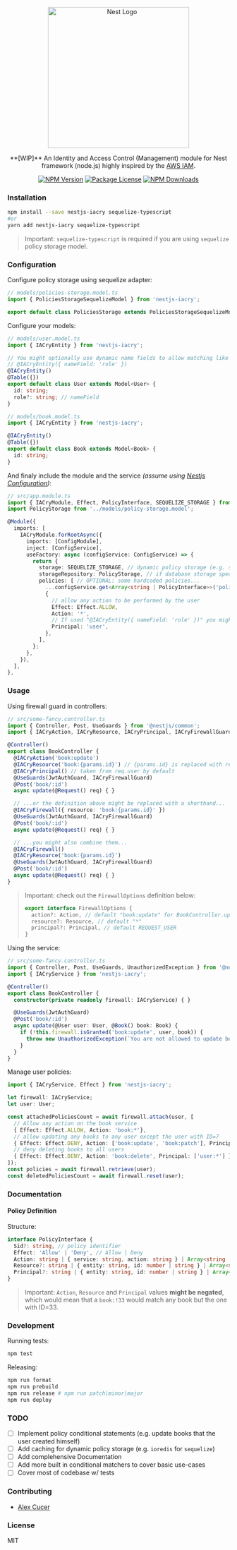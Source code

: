 <p align="center">
  <a href="http://nestjs.com/" target="blank">
    <img src="https://nestjs.com/img/logo_text.svg" width="320" alt="Nest Logo" />
  </a>
</p>

<p align="center">
  **[WIP]** An Identity and Access Control (Management) module for Nest framework (node.js) highly inspired by the <a href="https://aws.amazon.com/iam/">AWS IAM</a>.
</p>

<p align="center">
  <a href="https://npmjs.com/package/nestjs-iacry"><img src="https://img.shields.io/npm/v/nestjs-iacry.svg" alt="NPM Version" /></a>
  <a href="https://npmjs.com/package/nestjs-iacry"><img src="https://img.shields.io/npm/l/nestjs-iacry.svg" alt="Package License" /></a>
  <a href="https://npmjs.com/package/nestjs-iacry"><img src="https://img.shields.io/npm/dm/nestjs-iacry.svg" alt="NPM Downloads" /></a>
</p>

### Installation

```sh
npm install --save nestjs-iacry sequelize-typescript
#or
yarn add nestjs-iacry sequelize-typescript
```

> Important: `sequelize-typescript` is required if you are using `sequelize` policy storage model.

### Configuration

Configure policy storage using sequelize adapter:
```typescript
// models/policies-storage.model.ts
import { PoliciesStorageSequelizeModel } from 'nestjs-iacry';

export default class PoliciesStorage extends PoliciesStorageSequelizeModel<PoliciesStorage> {  }

```

Configure your models:
```typescript
// models/user.model.ts
import { IACryEntity } from 'nestjs-iacry';

// You might optionally use dynamic name fields to allow matching like "Principal: 'admin:*'"
// @IACryEntity({ nameField: 'role' })
@IACryEntity() 
@Table({})
export default class User extends Model<User> {
  id: string;
  role?: string; // nameField
}

// models/book.model.ts
import { IACryEntity } from 'nestjs-iacry';

@IACryEntity()
@Table({})
export default class Book extends Model<Book> {
  id: string;
}
```

And finaly include the module and the service *(assume using [Nestjs Configuration](https://docs.nestjs.com/techniques/configuration))*:
```typescript
// src/app.module.ts
import { IACryModule, Effect, PolicyInterface, SEQUELIZE_STORAGE } from 'nestjs-iacry';
import PolicyStorage from '../models/policy-storage.model';

@Module({
  imports: [
    IACryModule.forRootAsync({
      imports: [ConfigModule],
      inject: [ConfigService],
      useFactory: async (configService: ConfigService) => {
        return {
          storage: SEQUELIZE_STORAGE, // dynamic policy storage (e.g. sequelize)
          storageRepository: PolicyStorage, // if database storage specified
          policies: [ // OPTIONAL: some hardcoded policies...
            ...configService.get<Array<string | PolicyInterface>>('policies'),
            {
              // allow any action to be performed by the user
              Effect: Effect.ALLOW,
              Action: '*',
              // If used "@IACryEntity({ nameField: 'role' })" you might specify "admin"
              Principal: 'user',
            },
          ],
        };
      },
    }),
  ],
},
```

### Usage

Using firewall guard in controllers:
```typescript
// src/some-fancy.controller.ts
import { Controller, Post, UseGuards } from '@nestjs/common';
import { IACryAction, IACryResource, IACryPrincipal, IACryFirewallGuard } from 'nestjs-iacry';

@Controller()
export class BookController {
  @IACryAction('book:update')
  @IACryResource('book:{params.id}') // {params.id} is replaced with req.params.id [OPTIONAL]
  @IACryPrincipal() // taken from req.user by default
  @UseGuards(JwtAuthGuard, IACryFirewallGuard)
  @Post('book/:id')
  async update(@Request() req) { }

  // ...or the definition above might be replaced with a shorthand...
  @IACryFirewall({ resource: 'book:{params.id}' })
  @UseGuards(JwtAuthGuard, IACryFirewallGuard)
  @Post('book/:id')
  async update(@Request() req) { }

  // ...you might also combine them...
  @IACryFirewall()
  @IACryResource('book:{params.id}')
  @UseGuards(JwtAuthGuard, IACryFirewallGuard)
  @Post('book/:id')
  async update(@Request() req) { }
}
```

> Important: check out the `FirewallOptions` definition below:
> ```typescript
> export interface FirewallOptions {
>   action?: Action, // default "book:update" for BookController.update()
>   resource?: Resource, // default "*"
>   principal?: Principal, // default REQUEST_USER
> }
> ```

Using the service:
```typescript
// src/some-fancy.controller.ts
import { Controller, Post, UseGuards, UnauthorizedException } from '@nestjs/common';
import { IACryService } from 'nestjs-iacry';

@Controller()
export class BookController {
  constructor(private readonly firewall: IACryService) { }

  @UseGuards(JwtAuthGuard)
  @Post('book/:id')
  async update(@User user: User, @Book() book: Book) {
    if (!this.firewall.isGranted('book:update', user, book)) {
      throw new UnauthorizedException(`You are not allowed to update book:${book.id}`);
    }
  }
}
```

Manage user policies:
```typescript
import { IACryService, Effect } from 'nestjs-iacry';

let firewall: IACryService;
let user: User;

const attachedPoliciesCount = await firewall.attach(user, [
  // Allow any action on the book service
  { Effect: Effect.ALLOW, Action: 'book:*'},
  // allow updating any books to any user except the user with ID=7
  { Effect: Effect.DENY, Action: ['book:update', 'book:patch'], Principal: 'user:!7' },
  // deny deleting books to all users
  { Effect: Effect.DENY, Action: 'book:delete', Principal: ['user:*'] },
]);
const policies = await firewall.retrieve(user);
const deletedPoliciesCount = await firewall.reset(user);
```

### Documentation

#### Policy Definition

Structure:
```typescript
interface PolicyInterface {
  Sid?: string, // policy identifier
  Effect: 'Allow' | 'Deny', // Allow | Deny
  Action: string | { service: string, action: string } | Array<string | { service: string, action: string }>, // Which action: e.g. "book:update"
  Resource?: string | { entity: string, id: number | string } | Array<string | { entity: string, id: number | string }>, // Action object: e.g. "book:33"
  Principal?: string | { entity: string, id: number | string } | Array<string | { entity: string, id: number | string }>, // Whom: e.g. "user:1"
}
```

> Important: `Action`, `Resource` and `Principal` values **might be negated**, 
> which would mean that a `book:!33` would match any book but the one with ID=33.

### Development

Running tests:
```bash
npm test
```

Releasing:
```bash
npm run format
npm run prebuild
npm run release # npm run patch|minor|major
npm run deploy
```

### TODO

- [ ] Implement policy conditional statements (e.g. update books that the user created himself)
- [ ] Add caching for dynamic policy storage (e.g. `ioredis` for `sequelize`)
- [ ] Add complehensive Documentation
- [ ] Add more built in conditional matchers to cover basic use-cases
- [ ] Cover most of codebase w/ tests

### Contributing

* [Alex Cucer](https://github.com/AlexanderC)

### License

MIT